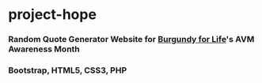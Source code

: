 # project-hope

### Random Quote Generator Website for [Burgundy for Life](http://burgundyforlife.org)'s AVM Awareness Month
### Bootstrap, HTML5, CSS3, PHP
